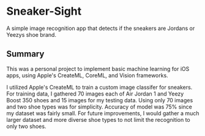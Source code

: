 # Sneaker-Sight
A simple image recognition app that detects if the sneakers are Jordans or Yeezys shoe brand.

## Summary
This was a personal project to implement basic machine learning for iOS apps, using Apple's CreateML, CoreML, and 
Vision frameworks.

I utilized Apple's CreateML to train a custom image classifer for sneakers. For training data, 
I gathered 70 images each of Air Jordan 1 and Yeezy Boost 350 shoes and 15 images for my testing data. 
Using only 70 images and two shoe types was for simplicity. 
Accuracy of model was 75% since my dataset was fairly small. 
For future improvements, I would gather a much larger dataset and more diverse shoe types to not limit the recognition to only two shoes.

